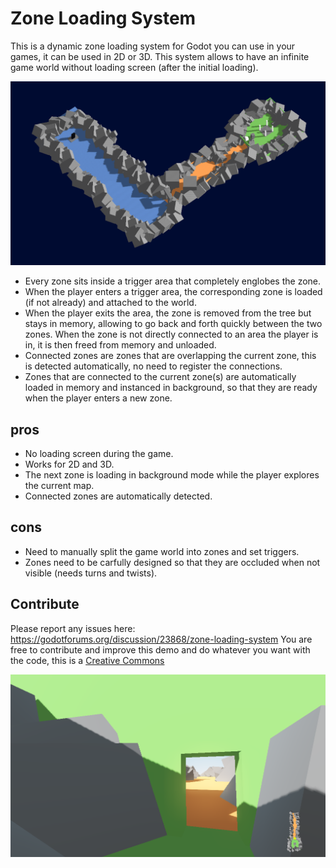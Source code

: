 # Zone Loading System

This is a dynamic zone loading system for Godot you can use in your games, it can be used in 2D or 3D.
This system allows to have an infinite game world without loading screen (after the initial loading).

![Test image](screenshots/world.png)

- Every zone sits inside a trigger area that completely englobes the zone.
- When the player enters a trigger area, the corresponding zone is loaded (if not already) and attached to the world.
- When the player exits the area, the zone is removed from the tree but stays in memory, allowing to go back and forth quickly between the two zones. When the zone is not directly connected to an area the player is in, it is then freed from memory and unloaded.
- Connected zones are zones that are overlapping the current zone, this is detected automatically, no need to register the connections.
- Zones that are connected to the current zone(s) are automatically loaded in memory and instanced in background, so that they are ready when the player enters a new zone.

## pros
- No loading screen during the game.
- Works for 2D and 3D.
- The next zone is loading in background mode while the player explores the current map.
- Connected zones are automatically detected.

## cons
- Need to manually split the game world into zones and set triggers.
- Zones need to be carfully designed so that they are occluded when not visible (needs turns and twists).

## Contribute

Please report any issues here: https://godotforums.org/discussion/23868/zone-loading-system
You are free to contribute and improve this demo and do whatever you want with the code, this is a [Creative Commons](https://creativecommons.org/publicdomain/zero/1.0/)

![Test image](screenshots/demo.png)
